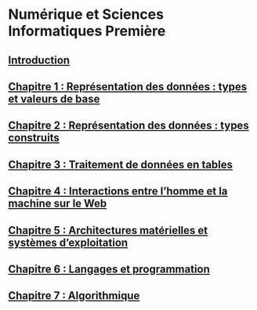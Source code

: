 # Numérique et Sciences Informatiques Première

## [Introduction](./_ressources/0.0.INTRO.md)

## [Chapitre 1 : Représentation des données : types et valeurs de base](./_ressources/1.0.BASE.md)

## [Chapitre 2 : Représentation des données : types construits](./_ressources/2.0.CONS.md)

## [Chapitre 3 : Traitement de données en tables](./_ressources/3.0.TABL.md)

## [Chapitre 4 : Interactions entre l’homme et la machine sur le Web](./_ressources/4.0.WEB.md)

## [Chapitre 5 : Architectures matérielles et systèmes d’exploitation](./_ressources/5.0.ARCHI.md)

## [Chapitre 6 : Langages et programmation](./_ressources/6.0.LANG.md)

## [Chapitre 7 : Algorithmique](./_ressources/7.0.ALGO.md)

